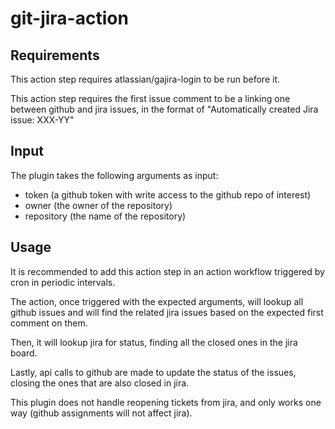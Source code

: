# git-jira-action

## Requirements

This action step requires atlassian/gajira-login to be run before it.

This action step requires the first issue comment to be a linking one between github and jira issues, 
in the format of "Automatically created Jira issue: XXX-YY"

## Input

The plugin takes the following arguments as input:
- token (a github token with write access to the github repo of interest)
- owner (the owner of the repository)
- repository (the name of the repository)

## Usage

It is recommended to add this action step in an action workflow triggered by cron in periodic intervals.

The action, once triggered with the expected arguments, will lookup all github issues and will find the related
jira issues based on the expected first comment on them.

Then, it will lookup jira for status, finding all the closed ones in the jira board.

Lastly, api calls to github are made to update the status of the issues, closing the ones that are also closed in jira.

This plugin does not handle reopening tickets from jira, and only works one way (github assignments will not affect jira).
